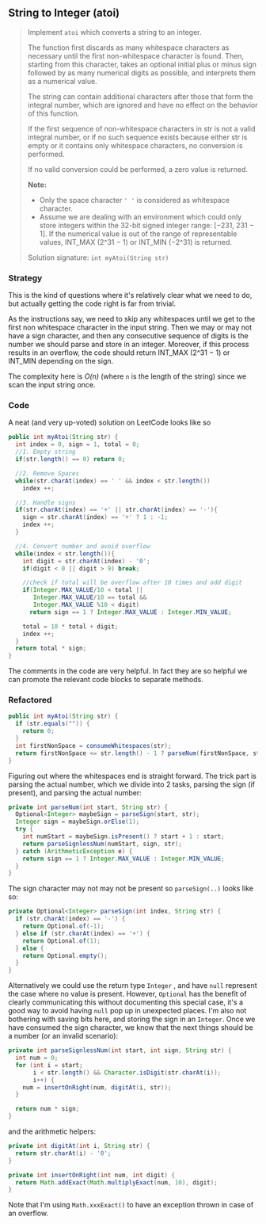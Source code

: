 ## String to Integer (atoi)

> Implement `atoi` which converts a string to an integer.
>
> The function first discards as many whitespace characters as necessary until the first non-whitespace character is found. Then, starting from this character, takes an optional initial plus or minus sign followed by as many numerical digits as possible, and interprets them as a numerical value.
>
> The string can contain additional characters after those that form the integral number, which are ignored and have no effect on the behavior of this function.
>
> If the first sequence of non-whitespace characters in str is not a valid integral number, or if no such sequence exists because either str is empty or it contains only whitespace characters, no conversion is performed.
>
> If no valid conversion could be performed, a zero value is returned.
>
> **Note:**
>
> - Only the space character `' '` is considered as whitespace character.
> - Assume we are dealing with an environment which could only store integers within the 32-bit signed integer range: [−231,  231 − 1]. If the numerical value is out of the range of representable values, INT_MAX (2^31 − 1) or INT_MIN (−2^31) is returned.
>
> Solution signature: `int myAtoi(String str)`



### Strategy

This is the kind of questions where it's relatively clear what we need to do, but actually getting the code right is far from trivial.

As the instructions say, we need to skip any whitespaces until we get to the first non whitespace character in the input string. Then we may or may not have a sign character, and then any consecutive sequence of digits is the number we should parse and store in an integer. Moreover, if this process results in an overflow, the code should return INT_MAX (2^31 − 1) or INT_MIN depending on the sign.

The complexity here is *O(n)* (where `n` is the length of the string) since we scan the input string once.

### Code

A neat (and very up-voted) solution on LeetCode looks like so

```java
public int myAtoi(String str) {
  int index = 0, sign = 1, total = 0;
  //1. Empty string
  if(str.length() == 0) return 0;

  //2. Remove Spaces
  while(str.charAt(index) == ' ' && index < str.length())
    index ++;

  //3. Handle signs
  if(str.charAt(index) == '+' || str.charAt(index) == '-'){
    sign = str.charAt(index) == '+' ? 1 : -1;
    index ++;
  }

  //4. Convert number and avoid overflow
  while(index < str.length()){
    int digit = str.charAt(index) - '0';
    if(digit < 0 || digit > 9) break;

    //check if total will be overflow after 10 times and add digit
    if(Integer.MAX_VALUE/10 < total || 
       Integer.MAX_VALUE/10 == total && 
       Integer.MAX_VALUE %10 < digit)
      return sign == 1 ? Integer.MAX_VALUE : Integer.MIN_VALUE;

    total = 10 * total + digit;
    index ++;
  }
  return total * sign;
}
```

The comments in the code are very helpful. In fact they are so helpful we can promote the relevant code blocks to separate methods.

### Refactored

```java
public int myAtoi(String str) {
  if (str.equals("")) {
    return 0;
  }
  int firstNonSpace = consumeWhitespaces(str);
  return firstNonSpace <= str.length() - 1 ? parseNum(firstNonSpace, str) : 0;
}
```

Figuring out where the whitespaces end is straight forward. The trick part is parsing the actual number, which we divide into 2 tasks, parsing the sign (if present), and parsing the actual number:

```java
private int parseNum(int start, String str) {
  Optional<Integer> maybeSign = parseSign(start, str);
  Integer sign = maybeSign.orElse(1);
  try {
    int numStart = maybeSign.isPresent() ? start + 1 : start;
    return parseSignlessNum(numStart, sign, str);
  } catch (ArithmeticException e) {
    return sign == 1 ? Integer.MAX_VALUE : Integer.MIN_VALUE;
  }
}
```

The sign character may not may not be present so `parseSign(..)` looks like so:

```java
private Optional<Integer> parseSign(int index, String str) {
  if (str.charAt(index) == '-') {
    return Optional.of(-1);
  } else if (str.charAt(index) == '+') {
    return Optional.of(1);
  } else {
    return Optional.empty();
  }
}
```

Alternatively we could use the return type `Integer` , and have `null` represent the case where no value is present. However, `Optional` has the benefit of clearly communicating this without documenting this special case, it's a good way to avoid having `null` pop up in unexpected places. I'm also not bothering with saving bits here, and storing the sign in an `Integer`. Once we have consumed the sign character, we know that the next things should be a number (or an invalid scenario):

```java
private int parseSignlessNum(int start, int sign, String str) {
  int num = 0;
  for (int i = start;
       i < str.length() && Character.isDigit(str.charAt(i));
       i++) {
    num = insertOnRight(num, digitAt(i, str));
  }

  return num * sign;
}

```

and the arithmetic helpers:

```java
private int digitAt(int i, String str) {
  return str.charAt(i) - '0';
}

private int insertOnRight(int num, int digit) {
  return Math.addExact(Math.multiplyExact(num, 10), digit);
}
```

Note that I'm using `Math.xxxExact()` to have an exception thrown in case of an overflow.